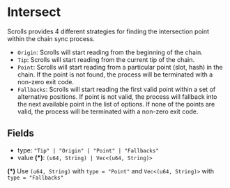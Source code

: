# Intersect

Scrolls provides 4 different strategies for finding the intersection point within the chain sync process.

- `Origin`: Scrolls will start reading from the beginning of the chain.
- `Tip`: Scrolls will start reading from the current tip of the chain.
- `Point`: Scrolls will start reading from a particular point (slot, hash) in the chain. If the point is not found, the process will be terminated with a non-zero exit code.
- `Fallbacks`: Scrolls will start reading the first valid point within a set of alternative positions. If point is not valid, the process will fallback into the next available point in the list of options. If none of the points are valid, the process will be terminated with a non-zero exit code.


## Fields
- type: `"Tip" | "Origin" | "Point" | "Fallbacks"`
- value **(*)**: `(u64, String) | Vec<(u64, String)>`

**(*)** Use `(u64, String)` with `type = "Point"` and `Vec<(u64, String)>` with `type = "Fallbacks"`
